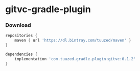 # gitvc-gradle-plugin

### Download

``` groovy
repositories {
    maven { url 'https://dl.bintray.com/tuuzed/maven' }
}

dependencies {
    implementation 'com.tuuzed.gradle.plugin:gitvc:0.1.2'
}
```


 
